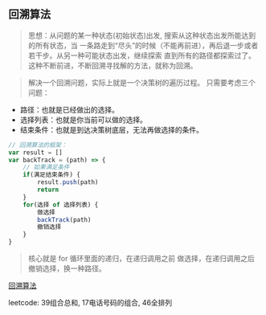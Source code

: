 ## 回溯算法
> 思想：从问题的某一种状态(初始状态)出发, 搜索从这种状态出发所能达到的所有状态，当
> 一条路走到“尽头”的时候（不能再前进），再后退一步或者若干步。从另一种可能状态出发，继续探索
> 直到所有的路径都探索过了。这种不断前进，不断回溯寻找解的方法，就称为回溯。

> 解决一个回溯问题，实际上就是一个决策树的遍历过程。
只需要考虑三个问题：
- 路径：也就是已经做出的选择。
- 选择列表：也就是你当前可以做的选择。
- 结束条件：也就是到达决策树底层，无法再做选择的条件。

```javascript
// 回溯算法的框架：
var result = []
var backTrack = (path) => {
    // 如果满足条件
    if(满足结束条件) {
        result.push(path)
        return
    }
    for(选择 of 选择列表) {
        做选择
        backTrack(path)
        撤销选择
    }
}
```
> 核心就是 for 循环里面的递归，在递归调用之前 做选择，在递归调用之后撤销选择，换一种路径。

[回溯算法](https://labuladong.gitbook.io/algo/suan-fa-si-wei-xi-lie/3.1-hui-su-suan-fa-dfs-suan-fa-xi-lie/hui-su-suan-fa-xiang-jie-xiu-ding-ban)

leetcode: 39组合总和, 17电话号码的组合, 46全排列
